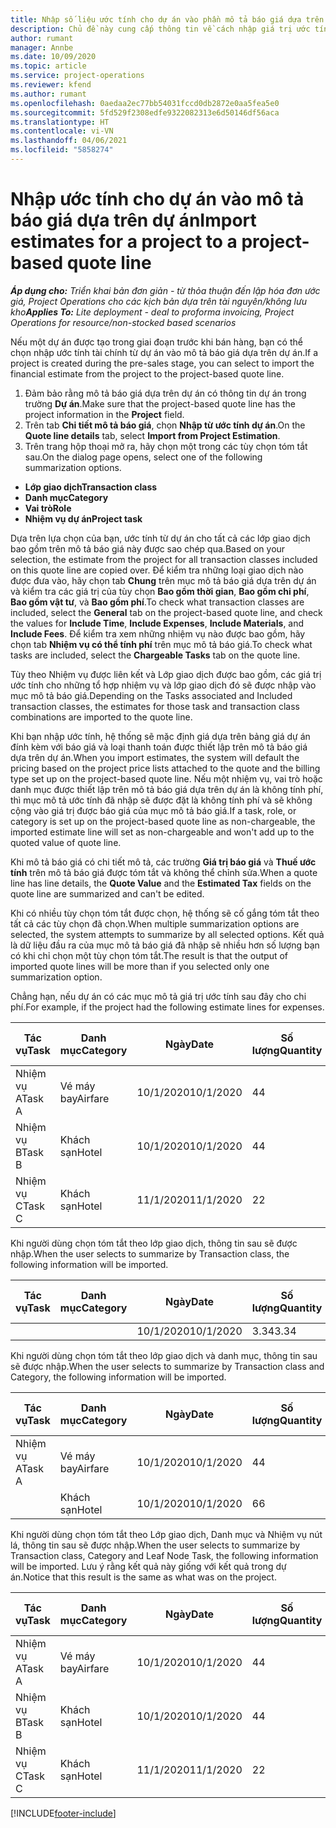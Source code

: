 ```yaml
---
title: Nhập số liệu ước tính cho dự án vào phần mô tả báo giá dựa trên dự án - bản đơn giản
description: Chủ đề này cung cấp thông tin về cách nhập giá trị ước tính từ dự án vào mục mô tả báo giá.
author: rumant
manager: Annbe
ms.date: 10/09/2020
ms.topic: article
ms.service: project-operations
ms.reviewer: kfend
ms.author: rumant
ms.openlocfilehash: 0aedaa2ec77bb54031fccd0db2872e0aa5fea5e0
ms.sourcegitcommit: 5fd529f2308edfe9322082313e6d50146df56aca
ms.translationtype: HT
ms.contentlocale: vi-VN
ms.lasthandoff: 04/06/2021
ms.locfileid: "5858274"
---
```

# <a name="import-estimates-for-a-project-to-a-project-based-quote-line"></a><span data-ttu-id="c216b-103">Nhập ước tính cho dự án vào mô tả báo giá dựa trên dự án</span><span class="sxs-lookup"><span data-stu-id="c216b-103">Import estimates for a project to a project-based quote line</span></span> 

<span data-ttu-id="c216b-104">_**Áp dụng cho:** Triển khai bản đơn giản - từ thỏa thuận đến lập hóa đơn ước giá, Project Operations cho các kịch bản dựa trên tài nguyên/không lưu kho_</span><span class="sxs-lookup"><span data-stu-id="c216b-104">_**Applies To:** Lite deployment - deal to proforma invoicing, Project Operations for resource/non-stocked based scenarios_</span></span>

<span data-ttu-id="c216b-105">Nếu một dự án được tạo trong giai đoạn trước khi bán hàng, bạn có thể chọn nhập ước tính tài chính từ dự án vào mô tả báo giá dựa trên dự án.</span><span class="sxs-lookup"><span data-stu-id="c216b-105">If a project is created during the pre-sales stage, you can select to import the financial estimate from the project to the project-based quote line.</span></span>

1. <span data-ttu-id="c216b-106">Đảm bảo rằng mô tả báo giá dựa trên dự án có thông tin dự án trong trường **Dự án**.</span><span class="sxs-lookup"><span data-stu-id="c216b-106">Make sure that the project-based quote line has the project information in the **Project** field.</span></span>
2. <span data-ttu-id="c216b-107">Trên tab **Chi tiết mô tả báo giá**, chọn **Nhập từ ước tính dự án**.</span><span class="sxs-lookup"><span data-stu-id="c216b-107">On the **Quote line details** tab, select **Import from Project Estimation**.</span></span>
3. <span data-ttu-id="c216b-108">Trên trang hộp thoại mở ra, hãy chọn một trong các tùy chọn tóm tắt sau.</span><span class="sxs-lookup"><span data-stu-id="c216b-108">On the dialog page opens, select one of the following summarization options.</span></span>

  - <span data-ttu-id="c216b-109">**Lớp giao dịch**</span><span class="sxs-lookup"><span data-stu-id="c216b-109">**Transaction class**</span></span>
  - <span data-ttu-id="c216b-110">**Danh mục**</span><span class="sxs-lookup"><span data-stu-id="c216b-110">**Category**</span></span>
  - <span data-ttu-id="c216b-111">**Vai trò**</span><span class="sxs-lookup"><span data-stu-id="c216b-111">**Role**</span></span> 
  - <span data-ttu-id="c216b-112">**Nhiệm vụ dự án**</span><span class="sxs-lookup"><span data-stu-id="c216b-112">**Project task**</span></span>

<span data-ttu-id="c216b-113">Dựa trên lựa chọn của bạn, ước tính từ dự án cho tất cả các lớp giao dịch bao gồm trên mô tả báo giá này được sao chép qua.</span><span class="sxs-lookup"><span data-stu-id="c216b-113">Based on your selection, the estimate from the project for all transaction classes included on this quote line are copied over.</span></span> <span data-ttu-id="c216b-114">Để kiểm tra những loại giao dịch nào được đưa vào, hãy chọn tab **Chung** trên mục mô tả báo giá dựa trên dự án và kiểm tra các giá trị của tùy chọn **Bao gồm thời gian**, **Bao gồm chi phí**, **Bao gồm vật tư**, và **Bao gồm phí**.</span><span class="sxs-lookup"><span data-stu-id="c216b-114">To check what transaction classes are included, select the **General** tab on the project-based quote line, and check the values for **Include Time**, **Include Expenses**, **Include Materials**, and **Include Fees**.</span></span>  <span data-ttu-id="c216b-115">Để kiểm tra xem những nhiệm vụ nào được bao gồm, hãy chọn tab **Nhiệm vụ có thể tính phí** trên mục mô tả báo giá.</span><span class="sxs-lookup"><span data-stu-id="c216b-115">To check what tasks are included, select the **Chargeable Tasks** tab on the quote line.</span></span>

<span data-ttu-id="c216b-116">Tùy theo Nhiệm vụ được liên kết và Lớp giao dịch được bao gồm, các giá trị ước tính cho những tổ hợp nhiệm vụ và lớp giao dịch đó sẽ được nhập vào mục mô tả báo giá.</span><span class="sxs-lookup"><span data-stu-id="c216b-116">Depending on the Tasks associated and Included transaction classes, the estimates for those task and transaction class combinations are imported to the quote line.</span></span>

<span data-ttu-id="c216b-117">Khi bạn nhập ước tính, hệ thống sẽ mặc định giá dựa trên bảng giá dự án đính kèm với báo giá và loại thanh toán được thiết lập trên mô tả báo giá dựa trên dự án.</span><span class="sxs-lookup"><span data-stu-id="c216b-117">When you import estimates, the system will default the pricing based on the project price lists attached to the quote and the billing type set up on the project-based quote line.</span></span> <span data-ttu-id="c216b-118">Nếu một nhiệm vụ, vai trò hoặc danh mục được thiết lập trên mô tả báo giá dựa trên dự án là không tính phí, thì mục mô tả ước tính đã nhập sẽ được đặt là không tính phí và sẽ không cộng vào giá trị được báo giá của mục mô tả báo giá.</span><span class="sxs-lookup"><span data-stu-id="c216b-118">If a task, role, or category is set up on the project-based quote line as non-chargeable, the imported estimate line will set as non-chargeable and won't add up to the quoted value of quote line.</span></span>

<span data-ttu-id="c216b-119">Khi mô tả báo giá có chi tiết mô tả, các trường **Giá trị báo giá** và **Thuế ước tính** trên mô tả báo giá được tóm tắt và không thể chỉnh sửa.</span><span class="sxs-lookup"><span data-stu-id="c216b-119">When a quote line has line details, the **Quote Value** and the **Estimated Tax** fields on the quote line are summarized and can't be edited.</span></span>

<span data-ttu-id="c216b-120">Khi có nhiều tùy chọn tóm tắt được chọn, hệ thống sẽ cố gắng tóm tắt theo tất cả các tùy chọn đã chọn.</span><span class="sxs-lookup"><span data-stu-id="c216b-120">When multiple summarization options are selected, the system attempts to summarize by all selected options.</span></span> <span data-ttu-id="c216b-121">Kết quả là dữ liệu đầu ra của mục mô tả báo giá đã nhập sẽ nhiều hơn số lượng bạn có khi chỉ chọn một tùy chọn tóm tắt.</span><span class="sxs-lookup"><span data-stu-id="c216b-121">The result is that the output of imported quote lines will be more than if you selected only one summarization option.</span></span>

<span data-ttu-id="c216b-122">Chẳng hạn, nếu dự án có các mục mô tả giá trị ước tính sau đây cho chi phí.</span><span class="sxs-lookup"><span data-stu-id="c216b-122">For example, if the project had the following estimate lines for expenses.</span></span>

| <span data-ttu-id="c216b-123">Tác vụ</span><span class="sxs-lookup"><span data-stu-id="c216b-123">Task</span></span> | <span data-ttu-id="c216b-124">Danh mục</span><span class="sxs-lookup"><span data-stu-id="c216b-124">Category</span></span> | <span data-ttu-id="c216b-125">Ngày</span><span class="sxs-lookup"><span data-stu-id="c216b-125">Date</span></span> | <span data-ttu-id="c216b-126">Số lượng</span><span class="sxs-lookup"><span data-stu-id="c216b-126">Quantity</span></span> | <span data-ttu-id="c216b-127">Đơn giá</span><span class="sxs-lookup"><span data-stu-id="c216b-127">Unit price</span></span> | <span data-ttu-id="c216b-128">Số lượng</span><span class="sxs-lookup"><span data-stu-id="c216b-128">Amount</span></span> |
| --- | --- | --- | --- | --- | --- |
| <span data-ttu-id="c216b-129">Nhiệm vụ A</span><span class="sxs-lookup"><span data-stu-id="c216b-129">Task A</span></span> | <span data-ttu-id="c216b-130">Vé máy bay</span><span class="sxs-lookup"><span data-stu-id="c216b-130">Airfare</span></span> | <span data-ttu-id="c216b-131">10/1/2020</span><span class="sxs-lookup"><span data-stu-id="c216b-131">10/1/2020</span></span> | <span data-ttu-id="c216b-132">4</span><span class="sxs-lookup"><span data-stu-id="c216b-132">4</span></span> | <span data-ttu-id="c216b-133">400</span><span class="sxs-lookup"><span data-stu-id="c216b-133">400</span></span> | <span data-ttu-id="c216b-134">1600</span><span class="sxs-lookup"><span data-stu-id="c216b-134">1600</span></span> |
| <span data-ttu-id="c216b-135">Nhiệm vụ B</span><span class="sxs-lookup"><span data-stu-id="c216b-135">Task B</span></span> | <span data-ttu-id="c216b-136">Khách sạn</span><span class="sxs-lookup"><span data-stu-id="c216b-136">Hotel</span></span> | <span data-ttu-id="c216b-137">10/1/2020</span><span class="sxs-lookup"><span data-stu-id="c216b-137">10/1/2020</span></span> | <span data-ttu-id="c216b-138">4</span><span class="sxs-lookup"><span data-stu-id="c216b-138">4</span></span> | <span data-ttu-id="c216b-139">200</span><span class="sxs-lookup"><span data-stu-id="c216b-139">200</span></span> | <span data-ttu-id="c216b-140">800</span><span class="sxs-lookup"><span data-stu-id="c216b-140">800</span></span> |
| <span data-ttu-id="c216b-141">Nhiệm vụ C</span><span class="sxs-lookup"><span data-stu-id="c216b-141">Task C</span></span> | <span data-ttu-id="c216b-142">Khách sạn</span><span class="sxs-lookup"><span data-stu-id="c216b-142">Hotel</span></span> | <span data-ttu-id="c216b-143">11/1/2020</span><span class="sxs-lookup"><span data-stu-id="c216b-143">11/1/2020</span></span> | <span data-ttu-id="c216b-144">2</span><span class="sxs-lookup"><span data-stu-id="c216b-144">2</span></span> | <span data-ttu-id="c216b-145">200</span><span class="sxs-lookup"><span data-stu-id="c216b-145">200</span></span> | <span data-ttu-id="c216b-146">400</span><span class="sxs-lookup"><span data-stu-id="c216b-146">400</span></span> |

<span data-ttu-id="c216b-147">Khi người dùng chọn tóm tắt theo lớp giao dịch, thông tin sau sẽ được nhập.</span><span class="sxs-lookup"><span data-stu-id="c216b-147">When the user selects to summarize by Transaction class, the following information will be imported.</span></span>

| <span data-ttu-id="c216b-148">Tác vụ</span><span class="sxs-lookup"><span data-stu-id="c216b-148">Task</span></span> | <span data-ttu-id="c216b-149">Danh mục</span><span class="sxs-lookup"><span data-stu-id="c216b-149">Category</span></span> | <span data-ttu-id="c216b-150">Ngày</span><span class="sxs-lookup"><span data-stu-id="c216b-150">Date</span></span> | <span data-ttu-id="c216b-151">Số lượng</span><span class="sxs-lookup"><span data-stu-id="c216b-151">Quantity</span></span> | <span data-ttu-id="c216b-152">Đơn giá</span><span class="sxs-lookup"><span data-stu-id="c216b-152">Unit price</span></span> | <span data-ttu-id="c216b-153">Số lượng</span><span class="sxs-lookup"><span data-stu-id="c216b-153">Amount</span></span> |
| --- | --- | --- | --- | --- | --- |
|||<span data-ttu-id="c216b-154">10/1/2020</span><span class="sxs-lookup"><span data-stu-id="c216b-154">10/1/2020</span></span> | <span data-ttu-id="c216b-155">3.34</span><span class="sxs-lookup"><span data-stu-id="c216b-155">3.34</span></span> | <span data-ttu-id="c216b-156">840</span><span class="sxs-lookup"><span data-stu-id="c216b-156">840</span></span> | <span data-ttu-id="c216b-157">2800</span><span class="sxs-lookup"><span data-stu-id="c216b-157">2800</span></span> |

<span data-ttu-id="c216b-158">Khi người dùng chọn tóm tắt theo lớp giao dịch và danh mục, thông tin sau sẽ được nhập.</span><span class="sxs-lookup"><span data-stu-id="c216b-158">When the user selects to summarize by Transaction class and Category, the following information will be imported.</span></span>

| <span data-ttu-id="c216b-159">Tác vụ</span><span class="sxs-lookup"><span data-stu-id="c216b-159">Task</span></span> | <span data-ttu-id="c216b-160">Danh mục</span><span class="sxs-lookup"><span data-stu-id="c216b-160">Category</span></span> | <span data-ttu-id="c216b-161">Ngày</span><span class="sxs-lookup"><span data-stu-id="c216b-161">Date</span></span> | <span data-ttu-id="c216b-162">Số lượng</span><span class="sxs-lookup"><span data-stu-id="c216b-162">Quantity</span></span> | <span data-ttu-id="c216b-163">Đơn giá</span><span class="sxs-lookup"><span data-stu-id="c216b-163">Unit price</span></span> | <span data-ttu-id="c216b-164">Số lượng</span><span class="sxs-lookup"><span data-stu-id="c216b-164">Amount</span></span> |
| --- | --- | --- | --- | --- | --- |
| <span data-ttu-id="c216b-165">Nhiệm vụ A</span><span class="sxs-lookup"><span data-stu-id="c216b-165">Task A</span></span> | <span data-ttu-id="c216b-166">Vé máy bay</span><span class="sxs-lookup"><span data-stu-id="c216b-166">Airfare</span></span> | <span data-ttu-id="c216b-167">10/1/2020</span><span class="sxs-lookup"><span data-stu-id="c216b-167">10/1/2020</span></span> | <span data-ttu-id="c216b-168">4</span><span class="sxs-lookup"><span data-stu-id="c216b-168">4</span></span> | <span data-ttu-id="c216b-169">400</span><span class="sxs-lookup"><span data-stu-id="c216b-169">400</span></span> | <span data-ttu-id="c216b-170">1600</span><span class="sxs-lookup"><span data-stu-id="c216b-170">1600</span></span> |
| | <span data-ttu-id="c216b-171">Khách sạn</span><span class="sxs-lookup"><span data-stu-id="c216b-171">Hotel</span></span> | <span data-ttu-id="c216b-172">10/1/2020</span><span class="sxs-lookup"><span data-stu-id="c216b-172">10/1/2020</span></span> | <span data-ttu-id="c216b-173">6</span><span class="sxs-lookup"><span data-stu-id="c216b-173">6</span></span> | <span data-ttu-id="c216b-174">200</span><span class="sxs-lookup"><span data-stu-id="c216b-174">200</span></span> | <span data-ttu-id="c216b-175">1200</span><span class="sxs-lookup"><span data-stu-id="c216b-175">1200</span></span> |

<span data-ttu-id="c216b-176">Khi người dùng chọn tóm tắt theo Lớp giao dịch, Danh mục và Nhiệm vụ nút lá, thông tin sau sẽ được nhập.</span><span class="sxs-lookup"><span data-stu-id="c216b-176">When the user selects to summarize by Transaction class, Category and Leaf Node Task, the following information will be imported.</span></span> <span data-ttu-id="c216b-177">Lưu ý rằng kết quả này giống với kết quả trong dự án.</span><span class="sxs-lookup"><span data-stu-id="c216b-177">Notice that this result is the same as what was on the project.</span></span>

| <span data-ttu-id="c216b-178">Tác vụ</span><span class="sxs-lookup"><span data-stu-id="c216b-178">Task</span></span> | <span data-ttu-id="c216b-179">Danh mục</span><span class="sxs-lookup"><span data-stu-id="c216b-179">Category</span></span> | <span data-ttu-id="c216b-180">Ngày</span><span class="sxs-lookup"><span data-stu-id="c216b-180">Date</span></span> | <span data-ttu-id="c216b-181">Số lượng</span><span class="sxs-lookup"><span data-stu-id="c216b-181">Quantity</span></span> | <span data-ttu-id="c216b-182">Đơn giá</span><span class="sxs-lookup"><span data-stu-id="c216b-182">Unit price</span></span> | <span data-ttu-id="c216b-183">Số lượng</span><span class="sxs-lookup"><span data-stu-id="c216b-183">Amount</span></span> |
| --- | --- | --- | --- | --- | --- |
| <span data-ttu-id="c216b-184">Nhiệm vụ A</span><span class="sxs-lookup"><span data-stu-id="c216b-184">Task A</span></span> | <span data-ttu-id="c216b-185">Vé máy bay</span><span class="sxs-lookup"><span data-stu-id="c216b-185">Airfare</span></span> | <span data-ttu-id="c216b-186">10/1/2020</span><span class="sxs-lookup"><span data-stu-id="c216b-186">10/1/2020</span></span> | <span data-ttu-id="c216b-187">4</span><span class="sxs-lookup"><span data-stu-id="c216b-187">4</span></span> | <span data-ttu-id="c216b-188">400</span><span class="sxs-lookup"><span data-stu-id="c216b-188">400</span></span> | <span data-ttu-id="c216b-189">1600</span><span class="sxs-lookup"><span data-stu-id="c216b-189">1600</span></span> |
| <span data-ttu-id="c216b-190">Nhiệm vụ B</span><span class="sxs-lookup"><span data-stu-id="c216b-190">Task B</span></span> | <span data-ttu-id="c216b-191">Khách sạn</span><span class="sxs-lookup"><span data-stu-id="c216b-191">Hotel</span></span> | <span data-ttu-id="c216b-192">10/1/2020</span><span class="sxs-lookup"><span data-stu-id="c216b-192">10/1/2020</span></span> | <span data-ttu-id="c216b-193">4</span><span class="sxs-lookup"><span data-stu-id="c216b-193">4</span></span> | <span data-ttu-id="c216b-194">200</span><span class="sxs-lookup"><span data-stu-id="c216b-194">200</span></span> | <span data-ttu-id="c216b-195">800</span><span class="sxs-lookup"><span data-stu-id="c216b-195">800</span></span> |
| <span data-ttu-id="c216b-196">Nhiệm vụ C</span><span class="sxs-lookup"><span data-stu-id="c216b-196">Task C</span></span> | <span data-ttu-id="c216b-197">Khách sạn</span><span class="sxs-lookup"><span data-stu-id="c216b-197">Hotel</span></span> | <span data-ttu-id="c216b-198">11/1/2020</span><span class="sxs-lookup"><span data-stu-id="c216b-198">11/1/2020</span></span> | <span data-ttu-id="c216b-199">2</span><span class="sxs-lookup"><span data-stu-id="c216b-199">2</span></span> | <span data-ttu-id="c216b-200">200</span><span class="sxs-lookup"><span data-stu-id="c216b-200">200</span></span> | <span data-ttu-id="c216b-201">400</span><span class="sxs-lookup"><span data-stu-id="c216b-201">400</span></span> |


[!INCLUDE[footer-include](../../includes/footer-banner.md)]
